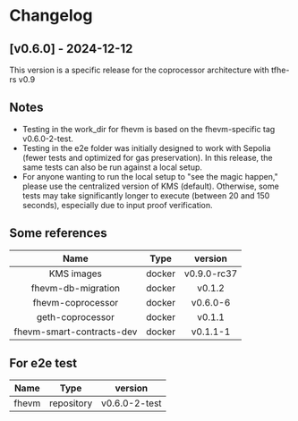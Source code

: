 <!--
Guiding Principles:

Changelogs are for humans, not machines.
There should be an entry for every single version.
The same types of changes should be grouped.
Versions and sections should be linkable.
The latest version comes first.
The release date of each version is displayed.
Mention whether you follow Semantic Versioning.

Usage:

Change log entries are to be added to the Unreleased section under the
appropriate stanza (see below). Each entry should ideally include a tag and
the Github issue reference in the following format:

* (<tag>) \#<issue-number> message

The issue numbers will later be link-ified during the release process so you do
not have to worry about including a link manually, but you can if you wish.

Types of changes (Stanzas):

"Features" for new features.
"Improvements" for changes in existing functionality.
"Deprecated" for soon-to-be removed features.
"Bug Fixes" for any bug fixes.
"Client Breaking" for breaking CLI commands and REST routes used by end-users.
"API Breaking" for breaking exported APIs used by developers building on SDK.
"State Machine Breaking" for any changes that result in a different AppState given same genesisState and txList.

Ref: https://keepachangelog.com/en/1.0.0/
-->

# Changelog

## [v0.6.0] - 2024-12-12

This version is a specific release for the coprocessor architecture with tfhe-rs v0.9

## Notes

- Testing in the work_dir for fhevm is based on the fhevm-specific tag v0.6.0-2-test.
- Testing in the e2e folder was initially designed to work with Sepolia (fewer tests and optimized for gas preservation). In this release, the same tests can also be run against a local setup.
- For anyone wanting to run the local setup to "see the magic happen," please use the centralized version of KMS (default). Otherwise, some tests may take significantly longer to execute (between 20 and 150 seconds), especially due to input proof verification.

## Some references

|           Name            |  Type  |   version   |
|:-------------------------:|:------:|:-----------:|
|        KMS images         | docker | v0.9.0-rc37 |
|    fhevm-db-migration     | docker |   v0.1.2    |
|     fhevm-coprocessor     | docker |  v0.6.0-6   |
|     geth-coprocessor      | docker |   v0.1.1    |
| fhevm-smart-contracts-dev | docker |  v0.1.1-1   |

## For e2e test

| Name  |    Type    |    version    |
|:-----:|:----------:|:-------------:|
| fhevm | repository | v0.6.0-2-test |
